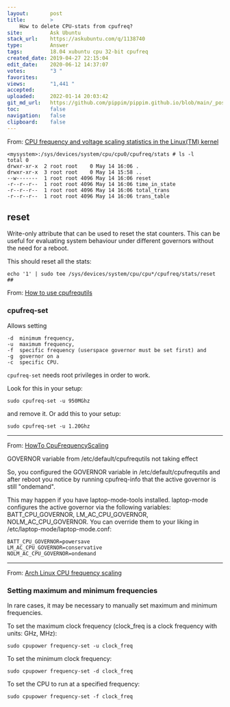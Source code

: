 ```yaml
---
layout:       post
title:        >
    How to delete CPU-stats from cpufreq?
site:         Ask Ubuntu
stack_url:    https://askubuntu.com/q/1138740
type:         Answer
tags:         18.04 xubuntu cpu 32-bit cpufreq
created_date: 2019-04-27 22:15:04
edit_date:    2020-06-12 14:37:07
votes:        "3 "
favorites:    
views:        "1,441 "
accepted:     
uploaded:     2022-01-14 20:03:42
git_md_url:   https://github.com/pippim/pippim.github.io/blob/main/_posts/2019/2019-04-27-How-to-delete-CPU-stats-from-cpufreq^.md
toc:          false
navigation:   false
clipboard:    false
---
```


From: [CPU frequency and voltage scaling statistics in the Linux(TM) kernel][1]

``` 
<mysystem>:/sys/devices/system/cpu/cpu0/cpufreq/stats # ls -l
total 0
drwxr-xr-x  2 root root    0 May 14 16:06 .
drwxr-xr-x  3 root root    0 May 14 15:58 ..
--w-------  1 root root 4096 May 14 16:06 reset
-r--r--r--  1 root root 4096 May 14 16:06 time_in_state
-r--r--r--  1 root root 4096 May 14 16:06 total_trans
-r--r--r--  1 root root 4096 May 14 16:06 trans_table

```


## reset

Write-only attribute that can be used to reset the stat counters. This can be
useful for evaluating system behaviour under different governors without the
need for a reboot.

This should reset all the stats:

``` 
echo '1' | sudo tee /sys/devices/system/cpu/cpu*/cpufreq/stats/reset
## 
```




From: [How to use cpufrequtils][2]

### cpufreq-set

Allows setting

``` 
-d  minimum frequency,
-u  maximum frequency,
-f  specific frequency (userspace governor must be set first) and
-g  governor on a
-c  specific CPU.

```

`cpufreq-set` needs root privileges in order to work. 

Look for this in your setup:

``` 
sudo cpufreq-set -u 950MGhz

```

and remove it. Or add this to your setup:

``` 
sudo cpufreq-set -u 1.20Ghz

```


----------


From: [HowTo CpuFrequencyScaling][3] 

GOVERNOR variable from /etc/default/cpufrequtils not taking effect

So, you configured the GOVERNOR variable in /etc/default/cpufrequtils and after reboot you notice by running cpufreq-info that the active governor is still "ondemand".

This may happen if you have laptop-mode-tools installed. laptop-mode configures the active governor via the following variables: BATT_CPU_GOVERNOR, LM_AC_CPU_GOVERNOR, NOLM_AC_CPU_GOVERNOR. You can override them to your liking in /etc/laptop-mode/laptop-mode.conf:

``` 
BATT_CPU_GOVERNOR=powersave
LM_AC_CPU_GOVERNOR=conservative
NOLM_AC_CPU_GOVERNOR=ondemand

```


----------

From: [Arch Linux CPU frequency scaling][4]

### Setting maximum and minimum frequencies

In rare cases, it may be necessary to manually set maximum and minimum frequencies.

To set the maximum clock frequency (clock_freq is a clock frequency with units: GHz, MHz):

``` 
sudo cpupower frequency-set -u clock_freq

```

To set the minimum clock frequency:

``` 
sudo cpupower frequency-set -d clock_freq

```

To set the CPU to run at a specified frequency:

``` 
sudo cpupower frequency-set -f clock_freq

```


  [1]: https://www.kernel.org/doc/Documentation/cpu-freq/cpufreq-stats.txt
  [2]: http://www.thinkwiki.org/wiki/How_to_use_cpufrequtils#cpufreq-set
  [3]: https://wiki.debian.org/HowTo/CpuFrequencyScaling#Configuration
  [4]: https://wiki.archlinux.org/index.php/CPU_frequency_scaling#Setting_maximum_and_minimum_frequencies
